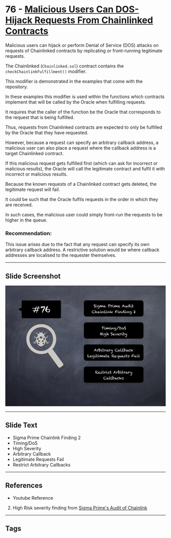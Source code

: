 
# 76 - [Malicious Users Can DOS-Hijack Requests From Chainlinked Contracts](./Malicious%20Users%20Can%20DOS-Hijack%20Requests%20From%20Chainlinked%20Contracts.md)

Malicious users can hijack or perform Denial of Service (DOS) attacks on requests of Chainlinked contracts by replicating or front-running legitimate requests. 

The Chainlinked (`Chainlinked.sol`) contract contains the `checkChainlinkFulfillment()` modifier. 

This modifier is demonstrated in the examples that come with the repository. 

In these examples this modifier is used within the functions which contracts implement that will be called by the Oracle when fulfilling requests. 

It requires that the caller of the function be the Oracle that corresponds to the request that is being fulfilled.

Thus, requests from Chainlinked contracts are expected to only be fulfilled by the Oracle that they have requested. 

However, because a request can specify an arbitrary callback address, a malicious user can also place a request where the callback address is a target Chainlinked contract. 

If this malicious request gets fulfilled first (which can ask for incorrect or malicious results), the Oracle will call the legitimate contract and fulfil it with incorrect or malicious results. 

Because the known requests of a Chainlinked contract gets deleted, the legitimate request will fail. 

It could be such that the Oracle fulfils requests in the order in which they are received. 

In such cases, the malicious user could simply front-run the requests to be higher in the queue.

### Recommendation:
This issue arises due to the fact that any request can specify its own arbitrary callback address. A restrictive solution would be where callback addresses are localised to the requester themselves.
___
## Slide Screenshot
![076.png](../../images/7.%20Audit%20Findings%20101/076.png)
___
## Slide Text
- Sigma Prime Chainlink Finding 2
- Timing/DoS
- High Severity
- Arbitrary Callback
- Legitimate Requests Fail
- Restrict Arbitrary Callbacks
___
## References
- Youtube Reference
2. High Risk severity finding from [Sigma Prime's Audit of Chainlink](https://github.com/sigp/public-audits/blob/master/chainlink-1/review.pdf)
___
## Tags
